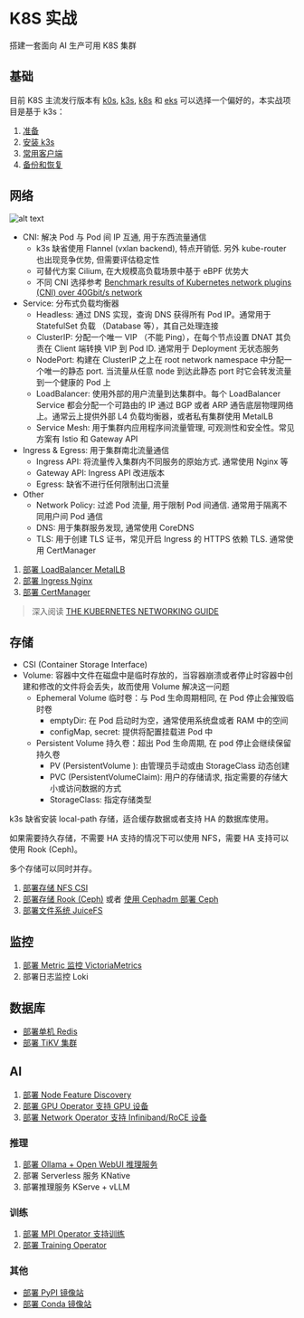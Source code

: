 # K8S 实战

搭建一套面向 AI 生产可用 K8S 集群

## 基础

目前 K8S 主流发行版本有 [k0s](https://docs.k0sproject.io/stable/), [k3s](https://k3s.io/), [k8s](https://kubernetes.io/docs/reference/setup-tools/kubeadm/) 和 [eks](https://distro.eks.amazonaws.com/) 可以选择一个偏好的，本实战项目是基于 k3s：

1. [准备](docs/0-prepare.md)
2. [安装 k3s](docs/1-k3s.md)
3. [常用客户端](docs/2-tools.md)
4. [备份和恢复](docs/3-backup-restore.md)

## 网络

![alt text](images/network.png)

- CNI: 解决 Pod 与 Pod 间 IP 互通, 用于东西流量通信
  - k3s 缺省使用 Flannel (vxlan backend), 特点开销低. 另外 kube-router 也出现竞争优势, 但需要评估稳定性
  - 可替代方案 Cilium, 在大规模高负载场景中基于 eBPF 优势大
  - 不同 CNI 选择参考 [Benchmark results of Kubernetes network plugins (CNI) over 40Gbit/s network](https://itnext.io/benchmark-results-of-kubernetes-network-plugins-cni-over-40gbit-s-network-2024-156f085a5e4e)
- Service: 分布式负载均衡器
  - Headless: 通过 DNS 实现，查询 DNS 获得所有 Pod IP。通常用于 StatefulSet 负载 （Database 等），其自己处理连接
  - ClusterIP: 分配一个唯一 VIP （不能 Ping），在每个节点设置 DNAT 其负责在 Client 端转换 VIP 到 Pod ID. 通常用于 Deployment 无状态服务
  - NodePort: 构建在 ClusterIP 之上在 root network namespace 中分配一个唯一的静态 port. 当流量从任意 node 到达此静态 port 时它会转发流量到一个健康的 Pod 上
  - LoadBalancer: 使用外部的用户流量到达集群中。每个 LoadBalancer Service 都会分配一个可路由的 IP 通过 BGP 或者 ARP 通告底层物理网络上。通常云上提供外部 L4 负载均衡器，或者私有集群使用 MetalLB
  - Service Mesh: 用于集群内应用程序间流量管理, 可观测性和安全性。常见方案有 Istio 和 Gateway API
- Ingress & Egress: 用于集群南北流量通信
  - Ingress API: 将流量传入集群内不同服务的原始方式. 通常使用 Nginx 等
  - Gateway API: Ingress API 改进版本
  - Egress: 缺省不进行任何限制出口流量
- Other
  - Network Policy: 过滤 Pod 流量, 用于限制 Pod 间通信. 通常用于隔离不同用户间 Pod 通信
  - DNS: 用于集群服务发现, 通常使用 CoreDNS
  - TLS: 用于创建 TLS 证书，常见开启 Ingress 的 HTTPS 依赖 TLS. 通常使用 CertManager

1. [部署 LoadBalancer MetalLB](metallb/README.md)
2. [部署 Ingress Nginx](nginx/README.md)
3. [部署 CertManager](cert-manager/README.md)

> 深入阅读 [THE KUBERNETES NETWORKING GUIDE](https://www.tkng.io/)

## 存储

- CSI (Container Storage Interface)
- Volume: 容器中文件在磁盘中是临时存放的，当容器崩溃或者停止时容器中创建和修改的文件将会丢失，故而使用 Volume 解决这一问题
  - Ephemeral Volume 临时卷：与 Pod 生命周期相同, 在 Pod 停止会摧毁临时卷
    - emptyDir: 在 Pod 启动时为空，通常使用系统盘或者 RAM 中的空间
    - configMap, secret: 提供将配置挂载进 Pod 中
  - Persistent Volume 持久卷：超出 Pod 生命周期, 在 pod 停止会继续保留持久卷
    - PV (PersistentVolume ): 由管理员手动或由 StorageClass 动态创建
    - PVC (PersistentVolumeClaim): 用户的存储请求, 指定需要的存储大小或访问数据的方式
    - StorageClass: 指定存储类型

k3s 缺省安装 local-path 存储，适合缓存数据或者支持 HA 的数据库使用。

如果需要持久存储，不需要 HA 支持的情况下可以使用 NFS，需要 HA 支持可以使用 Rook (Ceph)。

多个存储可以同时并存。

1. [部署存储 NFS CSI](nfs-csi/README.md)
2. [部署存储 Rook (Ceph)](rook/README.md) 或者 [使用 Cephadm 部署 Ceph](cephadm/README.md)
3. [部署文件系统 JuiceFS](juicefs/README.md)

## 监控

1. [部署 Metric 监控 VictoriaMetrics](vm/README.md)
2. 部署日志监控 Loki

## 数据库

* [部署单机 Redis](redis/README.md)
* [部署 TiKV 集群](tikv/README.md)

## AI

1. [部署 Node Feature Discovery](nfd/README.md)
2. [部署 GPU Operator 支持 GPU 设备](gpu-operator/README.md)
3. [部署 Network Operator 支持 Infiniband/RoCE 设备](network-operator/README.md)

### 推理

1. [部署 Ollama + Open WebUI 推理服务](ollama/README.md)
2. 部署 Serverless 服务 KNative
3. 部署推理服务 KServe + vLLM

### 训练

1. [部署 MPI Operator 支持训练](mpi-operator/README.md)
2. [部署 Training Operator](training-operator/README.md)

### 其他

* [部署 PyPI 镜像站](pypi/README.md)
* [部署 Conda 镜像站](conda/README.md)